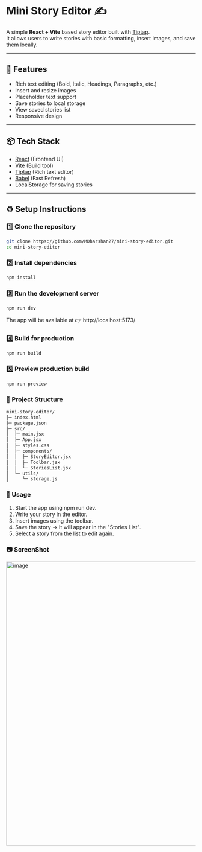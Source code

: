 # Mini Story Editor ✍️

A simple **React + Vite** based story editor built with [Tiptap](https://tiptap.dev/).  
It allows users to write stories with basic formatting, insert images, and save them locally.

---

## 🚀 Features
- Rich text editing (Bold, Italic, Headings, Paragraphs, etc.)
- Insert and resize images
- Placeholder text support
- Save stories to local storage
- View saved stories list
- Responsive design

---

## 📦 Tech Stack
- [React](https://react.dev/) (Frontend UI)
- [Vite](https://vitejs.dev/) (Build tool)
- [Tiptap](https://tiptap.dev/) (Rich text editor)
- [Babel](https://babeljs.io/) (Fast Refresh)
- LocalStorage for saving stories

---

## ⚙️ Setup Instructions

### 1️⃣ Clone the repository
```bash
git clone https://github.com/MDharshan27/mini-story-editor.git
cd mini-story-editor
```

### 2️⃣ Install dependencies
```bash
npm install
```

### 3️⃣ Run the development server
```bash
npm run dev
```
The app will be available at
👉 http://localhost:5173/

### 4️⃣ Build for production
```bash
npm run build
```

### 5️⃣ Preview production build
```bash
npm run preview
```

### 📂 Project Structure
```bash
mini-story-editor/
├─ index.html
├─ package.json
├─ src/
│  ├─ main.jsx
│  ├─ App.jsx
│  ├─ styles.css
│  ├─ components/
│  │  ├─ StoryEditor.jsx
│  │  ├─ Toolbar.jsx
│  │  └─ StoriesList.jsx
│  └─ utils/
│     └─ storage.js
```

### 📝 Usage
1. Start the app using npm run dev.
2. Write your story in the editor.
3. Insert images using the toolbar.
4. Save the story → It will appear in the "Stories List".
5. Select a story from the list to edit again.

### 📷 ScreenShot
<img width="1362" height="754" alt="image" src="https://github.com/user-attachments/assets/84df6ca6-de8e-4d2c-8b87-62291e65f394" />

